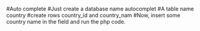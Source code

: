 #Auto complete
#Just create a database name autocomplet
#A table name country
#create rows country_id and country_nam
#Now, insert some country name in the field and run the php code.
